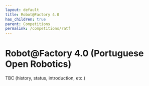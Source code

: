 ```yaml
---
layout: default
title: Robot@Factory 4.0
has_children: true
parent: Competitions
permalink: /competitions/ratf
---
```


# Robot@Factory 4.0 (Portuguese Open Robotics)

TBC (history, status, introduction, etc.)
